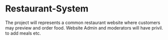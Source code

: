 # Restaurant-System

The project will represents a common restaurant website where customers may preview and order food.
Website Admin and moderators will have privil. to add meals etc.
